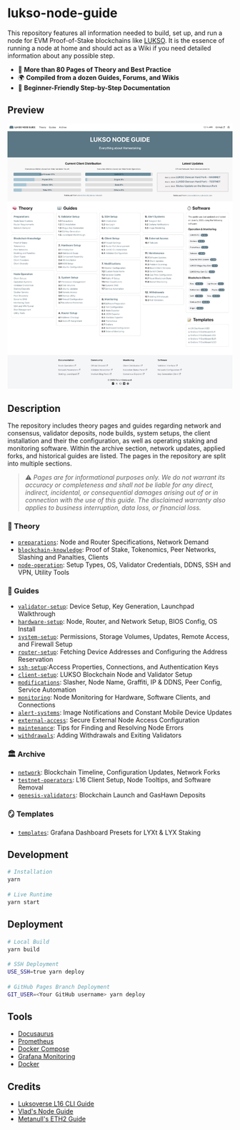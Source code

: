 # lukso-node-guide

This repository features all information needed to build, set up, and run a node for EVM Proof-of-Stake blockchains like [LUKSO](https://docs.lukso.tech/). It is the essence of running a node at home and should act as a Wiki if you need detailed information about any possible step.

- 📖 **More than 80 Pages of Theory and Best Practice**
- 🌍 **Compiled from a dozen Guides, Forums, and Wikis**
- 🚀 **Beginner-Friendly Step-by-Step Documentation**

## Preview

![Node Guide Webpage](/static/img/web.jpeg)

## Description

The repository includes theory pages and guides regarding network and consensus, validator deposits, node builds, system setups, the client installation and their the configuration, as well as operating staking and monitoring software. Within the archive section, network updates, applied forks, and historical guides are listed. The pages in the repository are split into multiple sections.

> ⚠️ _Pages are for informational purposes only. We do not warrant its accuracy or completeness and shall not be liable for any direct, indirect, incidental, or consequential damages arising out of or in connection with the use of this guide. The disclaimed warranty also applies to business interruption, data loss, or financial loss._

### 🧠 Theory

- [`preparations`](/docs/theory/preparations/): Node and Router Specifications, Network Demand
- [`blockchain-knowledge`](/docs/theory/blockchain-knowledge/): Proof of Stake, Tokenomics, Peer Networks, Slashing and Panalties, Clients
- [`node-operation`](/docs/theory/node-operation/): Setup Types, OS, Validator Credentials, DDNS, SSH and VPN, Utility Tools

### 📖 Guides

- [`validator-setup`](/docs/guides/hardware-setup/): Device Setup, Key Generation, Launchpad Walkthrough
- [`hardware-setup`](/docs/guides/hardware-setup/): Node, Router, and Network Setup, BIOS Config, OS Install
- [`system-setup`](/docs/guides/system-setup/): Permissions, Storage Volumes, Updates, Remote Access, and Firewall Setup
- [`router-setup`](/docs/guides/router-setup/): Fetching Device Addresses and Configuring the Address Reservation
- [`ssh-setup`](/docs/guides/ssh-setup/):Access Properties, Connections, and Authentication Keys
- [`client-setup`](/docs/guides/client-setup/): LUKSO Blockchain Node and Validator Setup
- [`modifications`](/docs/guides/modifications/): Slasher, Node Name, Graffiti, IP & DDNS, Peer Config, Service Automation
- [`monitoring`](/docs/guides/monitoring/): Node Monitoring for Hardware, Software Clients, and Connections
- [`alert-systems`](/docs/guides/alert-systems/): Image Notifications and Constant Mobile Device Updates
- [`external-access`](/docs/guides/external-access/): Secure External Node Access Configuration
- [`maintenance`](/docs/guides/maintenance/): Tips for Finding and Resolving Node Errors
- [`withdrawals`](/docs/guides/withdrawals/): Adding Withdrawals and Exiting Validators

### 🏛️ Archive

- [`network`](/docs/archive/network/): Blockchain Timeline, Configuration Updates, Network Forks
- [`testnet-operators`](/docs/archive/testnet-operators/): L16 Client Setup, Node Tooltips, and Software Removal
- [`genesis-validators`](/docs/archive/genesis-validators/): Blockchain Launch and GasHawn Deposits

### 🪞 Templates

- [`templates`](/static/templates/): Grafana Dashboard Presets for LYXt & LYX Staking

## Development

```sh
# Installation
yarn

# Live Runtime
yarn start
```

## Deployment

```sh
# Local Build
yarn build

# SSH Deployment
USE_SSH=true yarn deploy

# GitHub Pages Branch Deployment
GIT_USER=<Your GitHub username> yarn deploy
```

## Tools

- [Docusaurus](https://docusaurus.io/)
- [Prometheus](https://prometheus.io/)
- [Docker Compose](https://docs.docker.com/compose/)
- [Grafana Monitoring](https://grafana.com/)
- [Docker](https://docs.docker.com/)

## Credits

- [Luksoverse L16 CLI Guide](https://luksoverse.io/2022/04/l16-re-spin-extra-tools-and-explanation/)
- [Vlad's Node Guide](https://github.com/lykhonis/lukso-node-guide)
- [Metanull's ETH2 Guide](https://github.com/metanull-operator/eth2-ubuntu)
